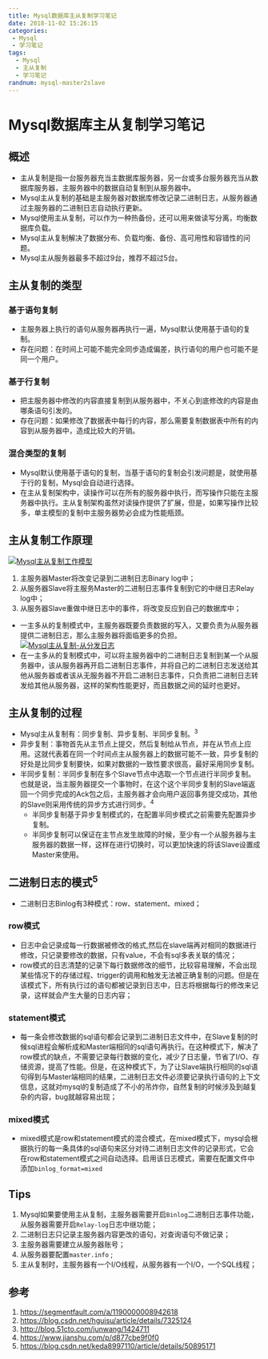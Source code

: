```yaml
---
title: Mysql数据库主从复制学习笔记
date: 2018-11-02 15:26:15
categories: 
 - Mysql
 - 学习笔记
tags:
  - Mysql
  - 主从复制 
  - 学习笔记 
randnum: mysql-master2slave
---
```


# Mysql数据库主从复制学习笔记

## 概述

- 主从复制是指一台服务器充当主数据库服务器，另一台或多台服务器充当从数据库服务器，主服务器中的数据自动复制到从服务器中。
- Mysql主从复制的基础是主服务器对数据库修改记录二进制日志，从服务器通过主服务器的二进制日志自动执行更新。
- Mysql使用主从复制，可以作为一种热备份，还可以用来做读写分离，均衡数据库负载。
- Mysql主从复制解决了数据分布、负载均衡、备份、高可用性和容错性的问题。
- Mysql主从服务器最多不超过9台，推荐不超过5台。

<!--more-->
## 主从复制的类型

### 基于语句复制
- 主服务器上执行的语句从服务器再执行一遍，Mysql默认使用基于语句的复制。
- 存在问题：在时间上可能不能完全同步造成偏差，执行语句的用户也可能不是同一个用户。

### 基于行复制
- 把主服务器中修改的内容直接复制到从服务器中，不关心到底修改的内容是由哪条语句引发的。
- 存在问题：如果修改了数据表中每行的内容，那么需要复制数据表中所有的内容到从服务器中，造成比较大的开销。

### 混合类型的复制
- Mysql默认使用基于语句的复制，当基于语句的复制会引发问题是，就使用基于行的复制，Mysql会自动进行选择。
- 在主从复制架构中，读操作可以在所有的服务器中执行，而写操作只能在主服务器中执行。主从复制架构虽然对读操作提供了扩展，但是，如果写操作比较多，单主模型的复制中主服务器势必会成为性能瓶颈。

## 主从复制工作原理
[![Mysql主从复制工作模型](https://s1.ax1x.com/2018/11/01/ify74J.png)](https://imgchr.com/i/ify74J) 
1. 主服务器Master将改变记录到二进制日志Binary log中；
2. 从服务器Slave将主服务Master的二进制日志事件复制到它的中继日志Relay log中；
3. 从服务器Slave重做中继日志中的事件，将改变反应到自己的数据库中；
- 一主多从的复制模式中，主服务器既要负责数据的写入，又要负责为从服务器提供二进制日志，那么主服务器将面临更多的负担。
[![Mysql主从复制-从分发日志](https://s1.ax1x.com/2018/11/01/if6dPJ.jpg)](https://imgchr.com/i/if6dPJ)
- 在一主多从的复制模式中，可以将主服务器中的二进制日志复制到某一个从服务器中，该从服务器再开启二进制日志事件，并将自己的二进制日志发送给其他从服务器或者该从无服务器不开启二进制日志事件，只负责把二进制日志转发给其他从服务器，这样的架构性能更好，而且数据之间的延时也更好。

## 主从复制的过程
- Mysql主从复制有：同步复制、异步复制、半同步复制。<sup>3</sup>
- 异步复制：事物首先从主节点上提交，然后复制给从节点，并在从节点上应用。这就代表着在同一个时间点主从服务器上的数据可能不一致，异步复制的好处是比同步复制要快，如果对数据的一致性要求很高，最好采用同步复制。
- 半同步复制：半同步复制在多个Slave节点中选取一个节点进行半同步复制。也就是说，当主服务器提交一个事物时，在这个这个半同步复制的Slave端返回一个同步完成的Ack包之后，主服务器才会向用户返回事务提交成功，其他的Slave则采用传统的异步方式进行同步。<sup>4</sup>
  - 半同步复制基于异步复制模式的，在配置半同步模式之前需要先配置异步复制。
  - 半同步复制可以保证在主节点发生故障的时候，至少有一个从服务器与主服务器的数据一样，这样在进行切换时，可以更加快速的将该Slave设置成Master来使用。

## 二进制日志的模式<sup>5</sup>
- 二进制日志Binlog有3种模式：row、statement、mixed；

### row模式
- 日志中会记录成每一行数据被修改的格式,然后在slave端再对相同的数据进行修改，只记录要修改的数据，只有value，不会有sql多表关联的情况；
- row模式的日志清楚的记录下每行数据修改的细节，比较容易理解，不会出现某些情况下的存储过程、trigger的调用和触发无法被正确复制的问题。但是在该模式下，所有执行过的语句都被记录到日志中，日志将根据每行的修改来记录，这样就会产生大量的日志内容；

### statement模式
- 每一条会修改数据的sql语句都会记录到二进制日志文件中，在Slave复制的时候sql进程会解析成和Master端相同的sql语句再执行。在这种模式下，解决了row模式的缺点，不需要记录每行数据的变化，减少了日志量，节省了I/O、存储资源，提高了性能。但是，在这种模式下，为了让Slave端执行相同的sql语句得到与Master端相同的结果，二进制日志文件必须要记录执行语句的上下文信息，这就对mysql的复制造成了不小的吊炸你，自然复制的时候涉及到越复杂的内容，bug就越容易出现；

### mixed模式
- mixed模式是row和statement模式的混合模式，在mixed模式下，mysql会根据执行的每一条具体的sql语句来区分对待二进制日志文件的记录形式，它会在row和statement模式之间自动选择。启用该日志模式，需要在配置文件中添加`binlog_format=mixed`

## Tips
1. Mysql如果要使用主从复制，主服务器需要开启`Binlog`二进制日志事件功能，从服务器需要开启`Relay-log`日志中继功能；
2. 二进制日志只记录主服务器内容更改的语句，对查询语句不做记录；
2. 主服务器需要建立从服务器账号；
3. 从服务器要配置`master.info` ;
4. 主从复制时，主服务器有一个I/O线程，从服务器有一个I/O，一个SQL线程；

## 参考
1. <https://segmentfault.com/a/1190000008942618> 
2. <https://blog.csdn.net/hguisu/article/details/7325124>
3. <http://blog.51cto.com/junwang/1424711> 
4. <https://www.jianshu.com/p/d877cbe9f0f0> 
5. <https://blog.csdn.net/keda8997110/article/details/50895171>
